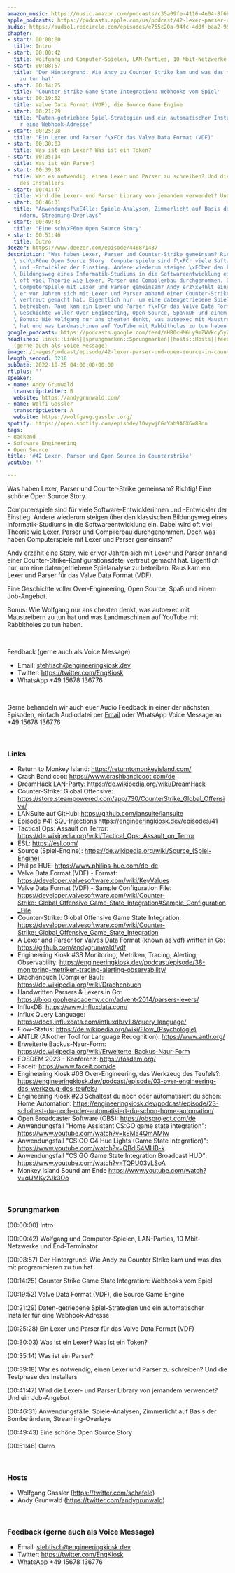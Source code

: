 ```yaml
---
amazon_music: https://music.amazon.com/podcasts/c35a09fe-4116-4e04-8f68-77d61b112e46/episodes/62f280db-b69f-4fb9-823c-4f59a74c2e05/engineering-kiosk-42-lexer-parser-und-open-source-in-counterstrike
apple_podcasts: https://podcasts.apple.com/us/podcast/42-lexer-parser-und-open-source-in-counterstrike/id1603082924?i=1000583770577&uo=4
audio: https://audio1.redcircle.com/episodes/e755c20a-94fc-4d0f-baa2-95c5486ec18d/stream.mp3
chapter:
- start: 00:00:00
  title: Intro
- start: 00:00:42
  title: Wolfgang und Computer-Spielen, LAN-Parties, 10 Mbit-Netzwerke und End-Terminator
- start: 00:08:57
  title: 'Der Hintergrund: Wie Andy zu Counter Strike kam und was das mit programmieren
    zu tun hat'
- start: 00:14:25
  title: 'Counter Strike Game State Integration: Webhooks vom Spiel'
- start: 00:19:52
  title: Valve Data Format (VDF), die Source Game Engine
- start: 00:21:29
  title: "Daten-getriebene Spiel-Strategien und ein automatischer Installer f\xFC\
    r eine Webhook-Adresse"
- start: 00:25:28
  title: "Ein Lexer und Parser f\xFCr das Valve Data Format (VDF)"
- start: 00:30:03
  title: Was ist ein Lexer? Was ist ein Token?
- start: 00:35:14
  title: Was ist ein Parser?
- start: 00:39:18
  title: War es notwendig, einen Lexer und Parser zu schreiben? Und die Testphase
    des Installers
- start: 00:41:47
  title: Wird die Lexer- und Parser Library von jemandem verwendet? Und ein Job-Angebot
- start: 00:46:31
  title: "Anwendungsf\xE4lle: Spiele-Analysen, Zimmerlicht auf Basis der Bombe \xE4\
    ndern, Streaming-Overlays"
- start: 00:49:43
  title: "Eine sch\xF6ne Open Source Story"
- start: 00:51:46
  title: Outro
deezer: https://www.deezer.com/episode/446871437
description: "Was haben Lexer, Parser und Counter-Strike gemeinsam? Richtig! Eine\
  \ sch\xF6ne Open Source Story. Computerspiele sind f\xFCr viele Software-Entwicklerinnen\
  \ und -Entwickler der Einstieg. Andere wiederum steigen \xFCber den klassischen\
  \ Bildungsweg eines Informatik-Studiums in die Softwareentwicklung ein. Dabei wird\
  \ oft viel Theorie wie Lexer, Parser und Compilerbau durchgenommen. Doch was haben\
  \ Computerspiele mit Lexer und Parser gemeinsam? Andy erz\xE4hlt eine Story, wie\
  \ er vor Jahren sich mit Lexer und Parser anhand einer Counter-Strike-Konfigurationsdatei\
  \ vertraut gemacht hat. Eigentlich nur, um eine datengetriebene Spielanalyse zu\
  \ betreiben. Raus kam ein Lexer und Parser f\xFCr das Valve Data Format (VDF). Eine\
  \ Geschichte voller Over-Engineering, Open Source, Spa\xDF und einem Job-Angebot.\
  \ Bonus: Wie Wolfgang nur ans cheaten denkt, was autoexec mit Maustreibern zu tun\
  \ hat und was Landmaschinen auf YouTube mit Rabbitholes zu tun haben."
google_podcasts: https://podcasts.google.com/feed/aHR0cHM6Ly9mZWVkcy5yZWRjaXJjbGUuY29tLzBlY2ZkZmQ3LWZkYTEtNGMzZC05NTE1LTQ3NjcyN2Y5ZGY1ZQ/episode/NTQwYWZkNGYtZGU5Yy00NTIzLWJlNjItZjE0ZDEyZTI0Mjdk?sa=X&ved=2ahUKEwierqGd0vr6AhVpFmIAHU0WCGYQkfYCegQIARAF
headlines: links::Links||sprungmarken::Sprungmarken||hosts::Hosts||feedback-gerne-auch-als-voice-message::Feedback
  (gerne auch als Voice Message)
image: /images/podcast/episode/42-lexer-parser-und-open-source-in-counterstrike.jpg
length_second: 3218
pubDate: 2022-10-25 04:00:00+00:00
rtlplus: ''
speaker:
- name: Andy Grunwald
  transcriptLetter: B
  website: https://andygrunwald.com/
- name: Wolfi Gassler
  transcriptLetter: A
  website: https://wolfgang.gassler.org/
spotify: https://open.spotify.com/episode/1OvywjCGrYah9AGX6w8Bnn
tags:
- Backend
- Software Engineering
- Open Source
title: '#42 Lexer, Parser und Open Source in Counterstrike'
youtube: ''

---
```

<p>Was haben Lexer, Parser und Counter-Strike gemeinsam? Richtig! Eine schöne Open Source Story.</p><p>Computerspiele sind für viele Software-Entwicklerinnen und -Entwickler der Einstieg. Andere wiederum steigen über den klassischen Bildungsweg eines Informatik-Studiums in die Softwareentwicklung ein. Dabei wird oft viel Theorie wie Lexer, Parser und Compilerbau durchgenommen. Doch was haben Computerspiele mit Lexer und Parser gemeinsam?</p><p>Andy erzählt eine Story, wie er vor Jahren sich mit Lexer und Parser anhand einer Counter-Strike-Konfigurationsdatei vertraut gemacht hat. Eigentlich nur, um eine datengetriebene Spielanalyse zu betreiben. Raus kam ein Lexer und Parser für das Valve Data Format (VDF).</p><p>Eine Geschichte voller Over-Engineering, Open Source, Spaß und einem Job-Angebot.</p><p>Bonus: Wie Wolfgang nur ans cheaten denkt, was autoexec mit Maustreibern zu tun hat und was Landmaschinen auf YouTube mit Rabbitholes zu tun haben.</p><p><br></p><p>Feedback (gerne auch als Voice Message)</p><ul><li>Email: <a href="mailto:stehtisch@engineeringkiosk.dev" rel="nofollow">stehtisch@engineeringkiosk.dev</a></li><li>Twitter: <a href="https://twitter.com/EngKiosk" rel="nofollow">https://twitter.com/EngKiosk</a></li><li>WhatsApp +49 15678 136776</li></ul><p><br></p><p>Gerne behandeln wir auch euer Audio Feedback in einer der nächsten Episoden, einfach Audiodatei per <a href="https://engineeringkiosk.dev/kontakt/">Email</a> oder WhatsApp Voice Message an +49 15678 136776</p><p><br></p><h3 id="links">Links</h3><ul><li>Return to Monkey Island: <a href="https://returntomonkeyisland.com/" rel="nofollow">https://returntomonkeyisland.com/</a></li><li>Crash Bandicoot: <a href="https://www.crashbandicoot.com/de" rel="nofollow">https://www.crashbandicoot.com/de</a></li><li>DreamHack LAN-Party: <a href="https://de.wikipedia.org/wiki/DreamHack" rel="nofollow">https://de.wikipedia.org/wiki/DreamHack</a></li><li>Counter-Strike: Global Offensive: <a href="https://store.steampowered.com/app/730/CounterStrike_Global_Offensive/" rel="nofollow">https://store.steampowered.com/app/730/CounterStrike_Global_Offensive/</a></li><li>LANSuite auf GitHub: <a href="https://github.com/lansuite/lansuite" rel="nofollow">https://github.com/lansuite/lansuite</a></li><li>Episode #41 SQL-Injections <a href="https://engineeringkiosk.dev/podcast/episode/41-sql-injections-ein-untersch%C3%A4tztes-risiko/?pk_campaign=shownotes">https://engineeringkiosk.dev/episodes/41</a></li><li>Tactical Ops: Assault on Terror: <a href="https://de.wikipedia.org/wiki/Tactical_Ops:_Assault_on_Terror" rel="nofollow">https://de.wikipedia.org/wiki/Tactical_Ops:_Assault_on_Terror</a></li><li>ESL: <a href="https://esl.com/" rel="nofollow">https://esl.com/</a></li><li>Source (Spiel-Engine): <a href="https://de.wikipedia.org/wiki/Source_(Spiel-Engine)" rel="nofollow">https://de.wikipedia.org/wiki/Source_(Spiel-Engine)</a></li><li>Philips HUE: <a href="https://www.philips-hue.com/de-de" rel="nofollow">https://www.philips-hue.com/de-de</a></li><li>Valve Data Format (VDF) - Format: <a href="https://developer.valvesoftware.com/wiki/KeyValues" rel="nofollow">https://developer.valvesoftware.com/wiki/KeyValues</a></li><li>Valve Data Format (VDF) - Sample Configuration File: <a href="https://developer.valvesoftware.com/wiki/Counter-Strike:_Global_Offensive_Game_State_Integration#Sample_Configuration_File" rel="nofollow">https://developer.valvesoftware.com/wiki/Counter-Strike:_Global_Offensive_Game_State_Integration#Sample_Configuration_File</a></li><li>Counter-Strike: Global Offensive Game State Integration: <a href="https://developer.valvesoftware.com/wiki/Counter-Strike:_Global_Offensive_Game_State_Integration" rel="nofollow">https://developer.valvesoftware.com/wiki/Counter-Strike:_Global_Offensive_Game_State_Integration</a></li><li>A Lexer and Parser for Valves Data Format (known as vdf) written in Go: <a href="https://github.com/andygrunwald/vdf" rel="nofollow">https://github.com/andygrunwald/vdf</a></li><li>Engineering Kiosk #38 Monitoring, Metriken, Tracing, Alerting, Observability: <a href="https://engineeringkiosk.dev/podcast/episode/38-monitoring-metriken-tracing-alerting-observability/">https://engineeringkiosk.dev/podcast/episode/38-monitoring-metriken-tracing-alerting-observability/</a></li><li>Drachenbuch (Compiler Bau): <a href="https://de.wikipedia.org/wiki/Drachenbuch" rel="nofollow">https://de.wikipedia.org/wiki/Drachenbuch</a></li><li>Handwritten Parsers &amp; Lexers in Go: <a href="https://blog.gopheracademy.com/advent-2014/parsers-lexers/" rel="nofollow">https://blog.gopheracademy.com/advent-2014/parsers-lexers/</a></li><li>InfluxDB: <a href="https://www.influxdata.com/" rel="nofollow">https://www.influxdata.com/</a></li><li>Influx Query Language: <a href="https://docs.influxdata.com/influxdb/v1.8/query_language/" rel="nofollow">https://docs.influxdata.com/influxdb/v1.8/query_language/</a></li><li>Flow-Status: <a href="https://de.wikipedia.org/wiki/Flow_(Psychologie)" rel="nofollow">https://de.wikipedia.org/wiki/Flow_(Psychologie)</a></li><li>ANTLR (ANother Tool for Language Recognition): <a href="https://www.antlr.org/" rel="nofollow">https://www.antlr.org/</a></li><li>Erweiterte Backus-Naur-Form: <a href="https://de.wikipedia.org/wiki/Erweiterte_Backus-Naur-Form" rel="nofollow">https://de.wikipedia.org/wiki/Erweiterte_Backus-Naur-Form</a></li><li>FOSDEM 2023 - Konferenz: <a href="https://fosdem.org/" rel="nofollow">https://fosdem.org/</a></li><li>Faceit: <a href="https://www.faceit.com/de" rel="nofollow">https://www.faceit.com/de</a></li><li>Engineering Kiosk #03 Over-Engineering, das Werkzeug des Teufels?: <a href="https://engineeringkiosk.dev/podcast/episode/03-over-engineering-das-werkzeug-des-teufels/">https://engineeringkiosk.dev/podcast/episode/03-over-engineering-das-werkzeug-des-teufels/</a></li><li>Engineering Kiosk #23 Schaltest du noch oder automatisiert du schon: Home Automation: <a href="https://engineeringkiosk.dev/podcast/episode/23-schaltest-du-noch-oder-automatisiert-du-schon-home-automation/">https://engineeringkiosk.dev/podcast/episode/23-schaltest-du-noch-oder-automatisiert-du-schon-home-automation/</a></li><li>Open Broadcaster Software (OBS): <a href="https://obsproject.com/de" rel="nofollow">https://obsproject.com/de</a></li><li>Anwendungsfall &#34;Home Assistant CS:GO game state integration&#34;: <a href="https://www.youtube.com/watch?v=kEM54QmAMlw" rel="nofollow">https://www.youtube.com/watch?v=kEM54QmAMlw</a></li><li>Anwendungsfall &#34;CS:GO C4 Hue Lights (Game State Integration)&#34;: <a href="https://www.youtube.com/watch?v=QBdI54MHB-k" rel="nofollow">https://www.youtube.com/watch?v=QBdI54MHB-k</a></li><li>Anwendungsfall &#34;CS:GO Game State Integration Broadcast HUD&#34;: <a href="https://www.youtube.com/watch?v=TQPU03yLSoA" rel="nofollow">https://www.youtube.com/watch?v=TQPU03yLSoA</a></li><li>Monkey Island Sound am Ende <a href="https://www.youtube.com/watch?v=qUMKy2Jk3Oo" rel="nofollow">https://www.youtube.com/watch?v=qUMKy2Jk3Oo</a> </li></ul><p><br></p><h3 id="sprungmarken">Sprungmarken</h3><p>(00:00:00) Intro</p><p>(00:00:42) Wolfgang und Computer-Spielen, LAN-Parties, 10 Mbit-Netzwerke und End-Terminator</p><p>(00:08:57) Der Hintergrund: Wie Andy zu Counter Strike kam und was das mit programmieren zu tun hat</p><p>(00:14:25) Counter Strike Game State Integration: Webhooks vom Spiel</p><p>(00:19:52) Valve Data Format (VDF), die Source Game Engine</p><p>(00:21:29) Daten-getriebene Spiel-Strategien und ein automatischer Installer für eine Webhook-Adresse</p><p>(00:25:28) Ein Lexer und Parser für das Valve Data Format (VDF)</p><p>(00:30:03) Was ist ein Lexer? Was ist ein Token?</p><p>(00:35:14) Was ist ein Parser?</p><p>(00:39:18) War es notwendig, einen Lexer und Parser zu schreiben? Und die Testphase des Installers</p><p>(00:41:47) Wird die Lexer- und Parser Library von jemandem verwendet? Und ein Job-Angebot</p><p>(00:46:31) Anwendungsfälle: Spiele-Analysen, Zimmerlicht auf Basis der Bombe ändern, Streaming-Overlays</p><p>(00:49:43) Eine schöne Open Source Story</p><p>(00:51:46) Outro</p><p><br></p><h3 id="hosts">Hosts</h3><ul><li>Wolfgang Gassler (<a href="https://twitter.com/schafele" rel="nofollow">https://twitter.com/schafele</a>)</li><li>Andy Grunwald (<a href="https://twitter.com/andygrunwald" rel="nofollow">https://twitter.com/andygrunwald</a>)</li></ul><p><br></p><h3 id="feedback-gerne-auch-als-voice-message">Feedback (gerne auch als Voice Message)</h3><ul><li>Email: <a href="mailto:stehtisch@engineeringkiosk.dev" rel="nofollow">stehtisch@engineeringkiosk.dev</a></li><li>Twitter: <a href="https://twitter.com/EngKiosk" rel="nofollow">https://twitter.com/EngKiosk</a></li><li>WhatsApp +49 15678 136776</li></ul>